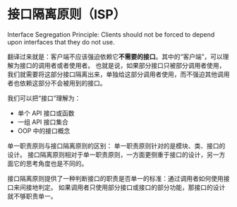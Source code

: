 # 接口隔离原则（ISP）
Interface Segregation Principle: Clients should not be forced to depend upon interfaces that they do not use.

翻译过来就是：客户端不应该强迫依赖它**不需要的接口**。其中的“客户端”，可以理解为接口的调用者或者使用者。
也就是说，如果部分接口只被部分调用者使用，我们就需要将这部分接口隔离出来，单独给这部分调用者使用，而不强迫其他调用者也依赖这部分不会被用到的接口。

我们可以把“接口”理解为：
- 单个 API 接口或函数
- 一组 API 接口集合
- OOP 中的接口概念


单一职责原则与接口隔离原则的区别：
单一职责原则针对的是模块、类、接口的设计。
接口隔离原则相对于单一职责原则，一方面更侧重于接口的设计，另一方面它的思考角度也是不同的。

接口隔离原则提供了一种判断接口的职责是否单一的标准：通过调用者如何使用接口来间接地判定。
如果调用者只使用部分接口或接口的部分功能，那接口的设计就不够职责单一。